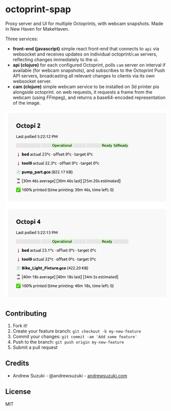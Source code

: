 # octoprint-spap

Proxy server and UI for multiple Octoprints, with webcam snapshots. Made in New Haven for MakeHaven.

Three services:
* **front-end (javascript)** simple react front-end that connects to `api` via websocket and receives updates on individual octoprint/`cam` servers, reflecting changes immediately to the ui.
* **api (clojure)** for each configured Octoprint, polls `cam` server on interval if available (for webcam snapshots), and subscribes to the Octoprint Push API servers, broadcasting all relevant changes to clients via its own websocket server.
* **cam (clojure)** simple webcam service to be installed on 3d printer pis alongside octoprint. on web requests, it requests a frame from the webcam (using FFmpeg), and returns a base64-encoded representation of the image.

![octoprint proxy screenshot](screenshot.png)

## Contributing

1. Fork it!
2. Create your feature branch: `git checkout -b my-new-feature`
3. Commit your changes: `git commit -am 'Add some feature'`
4. Push to the branch: `git push origin my-new-feature`
5. Submit a pull request

## Credits

* Andrew Suzuki - @andrewsuzuki - [andrewsuzuki.com](http://andrewsuzuki.com)

## License

MIT
